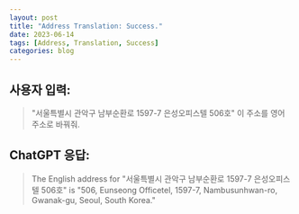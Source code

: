 ```yaml
---
layout: post
title: "Address Translation: Success."
date: 2023-06-14
tags: [Address, Translation, Success]
categories: blog
---
```


## 사용자 입력:
> "서울특별시 관악구 남부순환로 1597-7 은성오피스텔 506호" 이 주소를 영어 주소로 바꿔줘.

## ChatGPT 응답:
> The English address for "서울특별시 관악구 남부순환로 1597-7 은성오피스텔 506호" is "506, Eunseong Officetel, 1597-7, Nambusunhwan-ro, Gwanak-gu, Seoul, South Korea."

